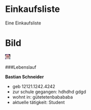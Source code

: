 # Einkaufsliste
Eine Einkaufsliste

# Bild
![](serious.jpg "Hier, ein Bild...")

###Lebenslauf

**Bastian Schneider**
* geb 12121.1242.4242
* zur schule gegangen: hdhdhd gdgd
* wohnt in: gütetetenbabababa
* aktuelle tätigkeit: Student
